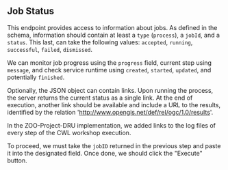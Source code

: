 ## Job Status

This endpoint provides access to information about jobs. As defined in the schema, information should contain at least a `type` (`process`), a `jobId`, and a `status`. This last, can take the following values: `accepted`, `running`, `successful`, `failed`, `dismissed`.

We can monitor job progress using the `progress` field, current step using `message`, and check service runtime using `created`, `started`, `updated`, and potentially `finished`.
 
Optionally, the JSON object can contain links. Upon running the process, the server returns the current status as a single link. At the end of execution, another link should be available and include a URL to the results, identified by the relation 'http://www.opengis.net/def/rel/ogc/1.0/results'.

In the ZOO-Project-DRU implementation, we added links to the log files of every step of the CWL workshop execution.

To proceed, we must take the `jobID` returned in the previous step and paste it into the designated field. Once done, we should click the "Execute" button.
